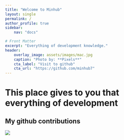 ```yaml
---
title: "Welcome to Minhub"
layout: single
permalink: /
author_profile: true
sidebar:
    nav: "docs"

# Front Matter
excerpt: "Everything of development knowledge."
header:
    overlay_image: assets/images/mac.jpg
    caption: "Photo by: **Pixels**"
    cta_label: "Visit to github"
    cta_url: "https://github.com/minhub7"
---
```


# This place gives to you that everything of development


## My github contributions
<img src="https://ghchart.rshah.org/minhub7"/>

